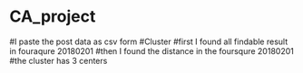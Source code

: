 # CA_project
#I paste the post data as csv form 
#Cluster
#first I found all findable result in fouraqure 20180201
#then I found the distance in the foursqure 20180201
#the cluster has 3 centers
